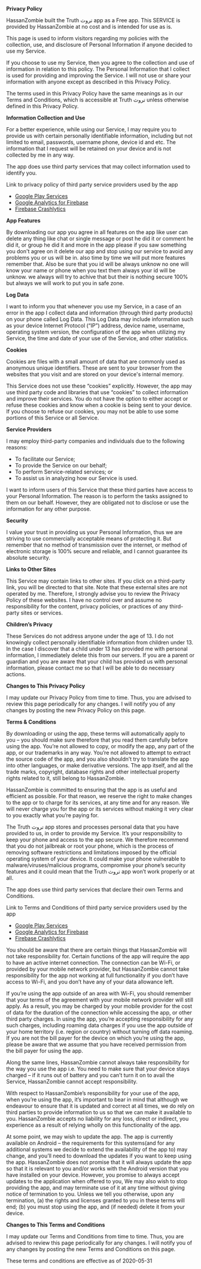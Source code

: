 **Privacy Policy**

HassanZombie built the Truth تروث app as a Free app. This SERVICE is provided by HassanZombie at no cost and is intended for use as is.

This page is used to inform visitors regarding my policies with the collection, use, and disclosure of Personal Information if anyone decided to use my Service.

If you choose to use my Service, then you agree to the collection and use of information in relation to this policy. The Personal Information that I collect is used for providing and improving the Service. I will not use or share your information with anyone except as described in this Privacy Policy.

The terms used in this Privacy Policy have the same meanings as in our Terms and Conditions, which is accessible at Truth تروث unless otherwise defined in this Privacy Policy.

**Information Collection and Use**

For a better experience, while using our Service, I may require you to provide us with certain personally identifiable information, including but not limited to email, passwords, username phone, device id and etc. The information that I request will be retained on your device and is not collected by me in any way.

The app does use third party services that may collect information used to identify you.

Link to privacy policy of third party service providers used by the app

*   [Google Play Services](https://www.google.com/policies/privacy/)
*   [Google Analytics for Firebase](https://firebase.google.com/policies/analytics)
*   [Firebase Crashlytics](https://firebase.google.com/support/privacy/)


**App Features**

By downloading our app you agree in all features on the app like user can delete any thing like chat or single message or post he did it or comment he did it, or group he did it and more in the app please if you saw something you don't agree on it delete our app and stop using our service to avoid any problems you or us will be in. also time by time we will put more features remember that. 
Also be sure that you id will be always unknow no one will know your name or phone when you text them always your id will be unknow. we always will try to achive that but their is nothing secure 100% but always we will work to put you in safe zone. 


**Log Data**

I want to inform you that whenever you use my Service, in a case of an error in the app I collect data and information (through third party products) on your phone called Log Data. This Log Data may include information such as your device Internet Protocol (“IP”) address, device name, username, operating system version, the configuration of the app when utilizing my Service, the time and date of your use of the Service, and other statistics.

**Cookies**

Cookies are files with a small amount of data that are commonly used as anonymous unique identifiers. These are sent to your browser from the websites that you visit and are stored on your device's internal memory.

This Service does not use these “cookies” explicitly. However, the app may use third party code and libraries that use “cookies” to collect information and improve their services. You do not have the option to either accept or refuse these cookies and know when a cookie is being sent to your device. If you choose to refuse our cookies, you may not be able to use some portions of this Service or all Service.

**Service Providers**

I may employ third-party companies and individuals due to the following reasons:

*   To facilitate our Service;
*   To provide the Service on our behalf;
*   To perform Service-related services; or
*   To assist us in analyzing how our Service is used.

I want to inform users of this Service that these third parties have access to your Personal Information. The reason is to perform the tasks assigned to them on our behalf. However, they are obligated not to disclose or use the information for any other purpose.

**Security**

I value your trust in providing us your Personal Information, thus we are striving to use commercially acceptable means of protecting it. But remember that no method of transmission over the internet, or method of electronic storage is 100% secure and reliable, and I cannot guarantee its absolute security.

**Links to Other Sites**

This Service may contain links to other sites. If you click on a third-party link, you will be directed to that site. Note that these external sites are not operated by me. Therefore, I strongly advise you to review the Privacy Policy of these websites. I have no control over and assume no responsibility for the content, privacy policies, or practices of any third-party sites or services.

**Children’s Privacy**

These Services do not address anyone under the age of 13. I do not knowingly collect personally identifiable information from children under 13\. In the case I discover that a child under 13 has provided me with personal information, I immediately delete this from our servers. If you are a parent or guardian and you are aware that your child has provided us with personal information, please contact me so that I will be able to do necessary actions.

**Changes to This Privacy Policy**

I may update our Privacy Policy from time to time. Thus, you are advised to review this page periodically for any changes. I will notify you of any changes by posting the new Privacy Policy on this page.

**Terms & Conditions**

By downloading or using the app, these terms will automatically apply to you – you should make sure therefore that you read them carefully before using the app. You’re not allowed to copy, or modify the app, any part of the app, or our trademarks in any way. You’re not allowed to attempt to extract the source code of the app, and you also shouldn’t try to translate the app into other languages, or make derivative versions. The app itself, and all the trade marks, copyright, database rights and other intellectual property rights related to it, still belong to HassanZombie.

HassanZombie is committed to ensuring that the app is as useful and efficient as possible. For that reason, we reserve the right to make changes to the app or to charge for its services, at any time and for any reason. We will never charge you for the app or its services without making it very clear to you exactly what you’re paying for.

The Truth تروث app stores and processes personal data that you have provided to us, in order to provide my Service. It’s your responsibility to keep your phone and access to the app secure. We therefore recommend that you do not jailbreak or root your phone, which is the process of removing software restrictions and limitations imposed by the official operating system of your device. It could make your phone vulnerable to malware/viruses/malicious programs, compromise your phone’s security features and it could mean that the Truth تروث app won’t work properly or at all.

The app does use third party services that declare their own Terms and Conditions.

Link to Terms and Conditions of third party service providers used by the app

*   [Google Play Services](https://policies.google.com/terms)
*   [Google Analytics for Firebase](https://firebase.google.com/terms/analytics)
*   [Firebase Crashlytics](https://firebase.google.com/terms/crashlytics)

You should be aware that there are certain things that HassanZombie will not take responsibility for. Certain functions of the app will require the app to have an active internet connection. The connection can be Wi-Fi, or provided by your mobile network provider, but HassanZombie cannot take responsibility for the app not working at full functionality if you don’t have access to Wi-Fi, and you don’t have any of your data allowance left.

If you’re using the app outside of an area with Wi-Fi, you should remember that your terms of the agreement with your mobile network provider will still apply. As a result, you may be charged by your mobile provider for the cost of data for the duration of the connection while accessing the app, or other third party charges. In using the app, you’re accepting responsibility for any such charges, including roaming data charges if you use the app outside of your home territory (i.e. region or country) without turning off data roaming. If you are not the bill payer for the device on which you’re using the app, please be aware that we assume that you have received permission from the bill payer for using the app.

Along the same lines, HassanZombie cannot always take responsibility for the way you use the app i.e. You need to make sure that your device stays charged – if it runs out of battery and you can’t turn it on to avail the Service, HassanZombie cannot accept responsibility.

With respect to HassanZombie’s responsibility for your use of the app, when you’re using the app, it’s important to bear in mind that although we endeavour to ensure that it is updated and correct at all times, we do rely on third parties to provide information to us so that we can make it available to you. HassanZombie accepts no liability for any loss, direct or indirect, you experience as a result of relying wholly on this functionality of the app.

At some point, we may wish to update the app. The app is currently available on Android – the requirements for this systems(and for any additional systems we decide to extend the availability of the app to) may change, and you’ll need to download the updates if you want to keep using the app. HassanZombie does not promise that it will always update the app so that it is relevant to you and/or works with the Android version that you have installed on your device. However, you promise to always accept updates to the application when offered to you, We may also wish to stop providing the app, and may terminate use of it at any time without giving notice of termination to you. Unless we tell you otherwise, upon any termination, (a) the rights and licenses granted to you in these terms will end; (b) you must stop using the app, and (if needed) delete it from your device.

**Changes to This Terms and Conditions**

I may update our Terms and Conditions from time to time. Thus, you are advised to review this page periodically for any changes. I will notify you of any changes by posting the new Terms and Conditions on this page.

These terms and conditions are effective as of 2020-05-31

